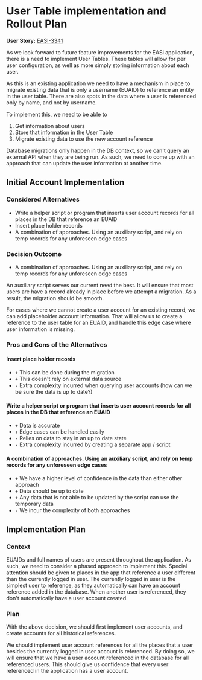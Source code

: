 # User Table implementation and Rollout Plan

**User Story:** [EASI-3341](https://jiraent.cms.gov/browse/EASI-3341)

As we look forward to future feature improvements for the EASi application, there is a need to implement User Tables. These tables will allow for per user configuration, as well as more simply storing information about each user.

As this is an existing application we need to have a mechanism in place to migrate existing data that is only a username (EUAID) to reference an entity in the user table. There are also spots in the data where a user is referenced only by name, and not by username.

To implement this, we need to be able to 
1. Get information about users
2. Store that information in the User Table
3. Migrate existing data to use the new account reference

Database migrations only happen in the DB context, so we can't query an external API when they are being run. As such, we need to come up with an approach that can update the user information at another time.

## Initial Account Implementation

### Considered Alternatives

* Write a helper script or program that inserts user account records for all places in the DB that reference an EUAID
* Insert place holder records
* A combination of approaches. Using an auxiliary script, and rely on temp records for any unforeseen edge cases


### Decision Outcome

* A combination of approaches. Using an auxiliary script, and rely on temp records for any unforeseen edge cases

An auxiliary script serves our current need the best. It will ensure that most users are have a record already in place before we attempt a migration. As a result, the migration should be smooth. 

For cases where we cannot create a user account for an existing record, we can add placeholder account information. That will allow us to create a reference to the user table for an EUAID, and handle this edge case where user information is missing.

### Pros and Cons of the Alternatives <!-- optional -->

#### Insert place holder records

* `+` This can be done during the migration
* `+` This doesn't rely on external data source
* `-` Extra complexity incurred when querying user accounts (how can we be sure the data is up to date?)

#### Write a helper script or program that inserts user account records for all places in the DB that reference an EUAID

* `+` Data is accurate
* `+` Edge cases can be handled easily
* `-` Relies on data to stay in an up to date state
* `-` Extra complexity incurred by creating a separate app / script

#### A combination of approaches. Using an auxiliary script, and rely on temp records for any unforeseen edge cases

* `+` We have a higher level of confidence in the data than either other approach
* `+` Data should be up to date
* `+` Any data that is not able to be updated by the script can use the temporary data
* `-` We incur the complexity of both approaches

## Implementation Plan

### Context

EUAIDs and full names of users are present throughout the application. As such, we need to consider a phased approach to implement this.
Special attention should be given to places in the app that reference a user different than the currently logged in user. The currently logged in user is the simplest user to reference, as they automatically can have an account reference added in the database. When another user is referenced, they don't automatically have a user account created. 

### Plan

With the above decision, we should first implement user accounts, and create accounts for all historical references.

We should implement user account references for all the places that a user besides the currently logged in user account is referenced. By doing so, we will ensure that we have a user account referenced in the database for all referenced users. This should give us confidence that every user referenced in the application has a user account.
